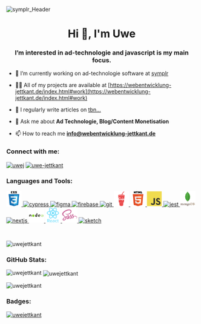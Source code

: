 ![symplr_Header](https://user-images.githubusercontent.com/61709180/180615186-f85ef42d-f669-4d0a-a5c1-dadbe335c442.png)


<h1 align="center">Hi 👋, I'm Uwe</h1>
<h3 align="center">I’m interested in ad-technologie and javascript is my main focus.</h3>

- 🔭 I’m currently working on ad-technologie software at [symplr](https://symplr.de/)

- 👨‍💻 All of my projects are available at [https://webentwicklung-jettkant.de/index.html#work](https://webentwicklung-jettkant.de/index.html#work)

- 📝 I regularly write articles on [tbn...](tbn...)

- 💬 Ask me about **Ad Technologie, Blog/Content Monetisation**

- 📫 How to reach me **info@webentwicklung-jettkant.de**

<h3 align="left">Connect with me:</h3>
<p align="left">
<a href="https://codepen.io/uwej" target="blank"><img align="center" src="https://raw.githubusercontent.com/rahuldkjain/github-profile-readme-generator/master/src/images/icons/Social/codepen.svg" alt="uwej" height="30" width="40" /></a>
<a href="https://linkedin.com/in/uwe-jettkant" target="blank"><img align="center" src="https://raw.githubusercontent.com/rahuldkjain/github-profile-readme-generator/master/src/images/icons/Social/linked-in-alt.svg" alt="uwe-jettkant" height="30" width="40" /></a>
</p>

<h3 align="left">Languages and Tools:</h3>
<p align="left"> <a href="https://www.w3schools.com/css/" target="_blank" rel="noreferrer"> <img src="https://raw.githubusercontent.com/devicons/devicon/master/icons/css3/css3-original-wordmark.svg" alt="css3" width="40" height="40"/> </a> <a href="https://www.cypress.io" target="_blank" rel="noreferrer"> <img src="https://raw.githubusercontent.com/simple-icons/simple-icons/6e46ec1fc23b60c8fd0d2f2ff46db82e16dbd75f/icons/cypress.svg" alt="cypress" width="40" height="40"/> </a> <a href="https://www.figma.com/" target="_blank" rel="noreferrer"> <img src="https://www.vectorlogo.zone/logos/figma/figma-icon.svg" alt="figma" width="40" height="40"/> </a> <a href="https://firebase.google.com/" target="_blank" rel="noreferrer"> <img src="https://www.vectorlogo.zone/logos/firebase/firebase-icon.svg" alt="firebase" width="40" height="40"/> </a> <a href="https://git-scm.com/" target="_blank" rel="noreferrer"> <img src="https://www.vectorlogo.zone/logos/git-scm/git-scm-icon.svg" alt="git" width="40" height="40"/> </a> <a href="https://gulpjs.com" target="_blank" rel="noreferrer"> <img src="https://raw.githubusercontent.com/devicons/devicon/master/icons/gulp/gulp-plain.svg" alt="gulp" width="40" height="40"/> </a> <a href="https://www.w3.org/html/" target="_blank" rel="noreferrer"> <img src="https://raw.githubusercontent.com/devicons/devicon/master/icons/html5/html5-original-wordmark.svg" alt="html5" width="40" height="40"/> </a> <a href="https://developer.mozilla.org/en-US/docs/Web/JavaScript" target="_blank" rel="noreferrer"> <img src="https://raw.githubusercontent.com/devicons/devicon/master/icons/javascript/javascript-original.svg" alt="javascript" width="40" height="40"/> </a> <a href="https://jestjs.io" target="_blank" rel="noreferrer"> <img src="https://www.vectorlogo.zone/logos/jestjsio/jestjsio-icon.svg" alt="jest" width="40" height="40"/> </a> <a href="https://www.mongodb.com/" target="_blank" rel="noreferrer"> <img src="https://raw.githubusercontent.com/devicons/devicon/master/icons/mongodb/mongodb-original-wordmark.svg" alt="mongodb" width="40" height="40"/> </a> <a href="https://nextjs.org/" target="_blank" rel="noreferrer"> <img src="https://cdn.worldvectorlogo.com/logos/nextjs-2.svg" alt="nextjs" width="40" height="40"/> </a> <a href="https://nodejs.org" target="_blank" rel="noreferrer"> <img src="https://raw.githubusercontent.com/devicons/devicon/master/icons/nodejs/nodejs-original-wordmark.svg" alt="nodejs" width="40" height="40"/> </a> <a href="https://reactjs.org/" target="_blank" rel="noreferrer"> <img src="https://raw.githubusercontent.com/devicons/devicon/master/icons/react/react-original-wordmark.svg" alt="react" width="40" height="40"/> </a> <a href="https://sass-lang.com" target="_blank" rel="noreferrer"> <img src="https://raw.githubusercontent.com/devicons/devicon/master/icons/sass/sass-original.svg" alt="sass" width="40" height="40"/> </a> <a href="https://www.sketch.com/" target="_blank" rel="noreferrer"> <img src="https://www.vectorlogo.zone/logos/sketchapp/sketchapp-icon.svg" alt="sketch" width="40" height="40"/> </a> </p>

<br />

<p align="left"> <img src="https://komarev.com/ghpvc/?username=uwejettkant&label=Profile%20views&color=0e75b6&style=flat" alt="uwejettkant" /> </p>


<h3 align="left">GitHub Stats:</h3>

<p><img align="left" src="https://github-readme-stats.vercel.app/api/top-langs?username=uwejettkant&show_icons=true&locale=en&layout=compact" alt="uwejettkant" /></p>

<p>&nbsp;<img align="center" src="https://github-readme-stats.vercel.app/api?username=uwejettkant&show_icons=true&locale=en" alt="uwejettkant" /></p>

<p><img align="center" src="https://github-readme-streak-stats.herokuapp.com/?user=uwejettkant&" alt="uwejettkant" /></p>

<h3 align="left">Badges:</h3>

<p align="left"> <a href="https://github.com/ryo-ma/github-profile-trophy"><img src="https://github-profile-trophy.vercel.app/?username=uwejettkant" alt="uwejettkant" /></a> </p>
